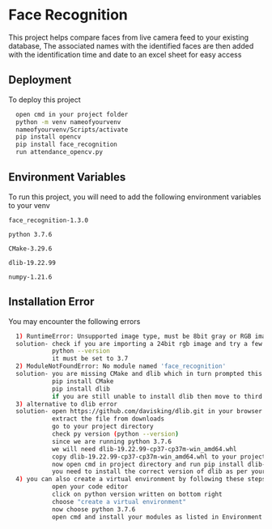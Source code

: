
# Face Recognition

This project helps compare faces from live camera feed to your existing database, The associated names with the identified faces are then added with the identification time and date to an excel sheet for easy access


## Deployment

To deploy this project 

```bash
  open cmd in your project folder 
  python -m venv nameofyourvenv    
  nameofyourvenv/Scripts/activate
  pip install opencv
  pip install face_recognition
  run attendance_opencv.py
```


## Environment Variables

To run this project, you will need to add the following environment variables to your venv 

`face_recognition-1.3.0`

`python 3.7.6`

`CMake-3.29.6`

`dlib-19.22.99`

`numpy-1.21.6`



## Installation Error

You may encounter the following errors 

```bash
  1) RuntimeError: Unsupported image type, must be 8bit gray or RGB image.
  solution- check if you are importing a 24bit rgb image and try a few different images 
            python --version 
            it must be set to 3.7 
  2) ModuleNotFoundError: No module named 'face_recognition'
  solution- you are missing CMake and dlib which in turn prompted this error
            pip install CMake
            pip install dlib
            if you are still unable to install dlib then move to third solution
  3) alternative to dlib error 
  solution- open https://github.com/davisking/dlib.git in your browser and download zip file 
            extract the file from downloads 
            go to your project directory
            check py version (python --version)
            since we are running python 3.7.6 
            we will need dlib-19.22.99-cp37-cp37m-win_amd64.whl
            copy dlib-19.22.99-cp37-cp37m-win_amd64.whl to your project directory from extracted files 
            now open cmd in project directory and run pip install dlib-19.22.99-cp37-cp37m-win_amd64.whl
            you need to install the correct version of dlib as per your python version
  4) you can also create a virtual environment by following these steps 
            open your code editor 
            click on python version written on bottom right 
            choose "create a virtual environment"
            now choose python 3.7.6
            open cmd and install your modules as listed in Environment Variables

```
    
